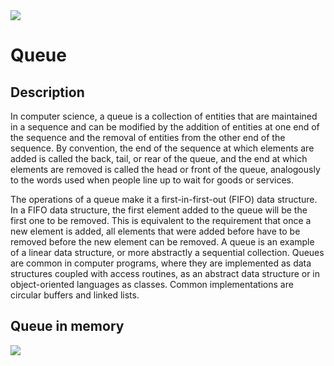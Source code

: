 <img src="https://upload.wikimedia.org/wikipedia/commons/thumb/5/52/Data_Queue.svg/1200px-Data_Queue.svg.png">
<h1>Queue</h1>
<h2>Description</h2>
<p>In computer science, a queue is a collection of entities that are maintained in a sequence and can be modified by the addition of entities at one end of the sequence and the removal of entities from the other end of the sequence. By convention, the end of the sequence at which elements are added is called the back, tail, or rear of the queue, and the end at which elements are removed is called the head or front of the queue, analogously to the words used when people line up to wait for goods or services.</p>
<p>The operations of a queue make it a first-in-first-out (FIFO) data structure. In a FIFO data structure, the first element added to the queue will be the first one to be removed. This is equivalent to the requirement that once a new element is added, all elements that were added before have to be removed before the new element can be removed. A queue is an example of a linear data structure, or more abstractly a sequential collection. Queues are common in computer programs, where they are implemented as data structures coupled with access routines, as an abstract data structure or in object-oriented languages as classes. Common implementations are circular buffers and linked lists.</p>

<h2>Queue in memory</h2>
<img src="https://www.researchgate.net/publication/235758584/figure/fig1/AS:668913700458507@1536492862578/A-queue-model-of-a-single-memory-channel.png">

